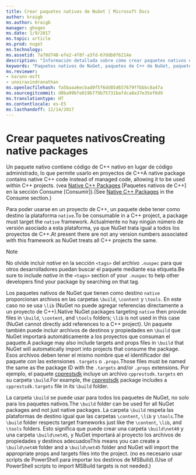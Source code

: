 ```yaml
---
title: Crear paquetes nativos de NuGet | Microsoft Docs
author: kraigb
ms.author: kraigb
manager: ghogen
ms.date: 1/9/2017
ms.topic: article
ms.prod: nuget
ms.technology: 
ms.assetid: 7a70d748-efe2-4f8f-a3fd-67ddb0f6214e
description: "Información detallada sobre cómo crear paquetes nativos de NuGet que contengan código de C++ en lugar de tener código administrado, para usarlos en proyectos de C++."
keywords: "Paquetes nativos de NuGet, paquetes de C++ de NuGet, paquetes de código nativo, destino de los proyectos de C++"
ms.reviewer:
- karann-msft
- unniravindranathan
ms.openlocfilehash: fa5baaa6ecbad0f5f6dd85d657679ffbbbc8a47a
ms.sourcegitcommit: d0ba99bfe019b779b75731bafdca8a37e35ef0d9
ms.translationtype: HT
ms.contentlocale: es-ES
ms.lasthandoff: 12/14/2017
---
```

# <a name="creating-native-packages"></a><span data-ttu-id="3bddc-104">Crear paquetes nativos</span><span class="sxs-lookup"><span data-stu-id="3bddc-104">Creating native packages</span></span>

<span data-ttu-id="3bddc-105">Un paquete nativo contiene código de C++ nativo en lugar de código administrado, lo que permite usarlo en proyectos de C++</span><span class="sxs-lookup"><span data-stu-id="3bddc-105">A native package contains native C++ code instead of managed code, allowing it to be used within C++ projects.</span></span> <span data-ttu-id="3bddc-106">(vea [Native C++ Packages](../consume-packages/finding-and-choosing-packages.md#native-cpp-packages) [Paquetes nativos de C++] en la sección Consume [Consumir]).</span><span class="sxs-lookup"><span data-stu-id="3bddc-106">(See [Native C++ Packages](../consume-packages/finding-and-choosing-packages.md#native-cpp-packages) in the Consume section.)</span></span>

<span data-ttu-id="3bddc-107">Para poder usarse en un proyecto de C++, un paquete debe tener como destino la plataforma `native`.</span><span class="sxs-lookup"><span data-stu-id="3bddc-107">To be consumable in a C++ project, a package must target the `native` framework.</span></span> <span data-ttu-id="3bddc-108">Actualmente no hay ningún número de versión asociado a esta plataforma, ya que NuGet trata igual a todos los proyectos de C++.</span><span class="sxs-lookup"><span data-stu-id="3bddc-108">At present there are not any version numbers associated with this framework as NuGet treats all C++ projects the same.</span></span>

> [!Note]
> <span data-ttu-id="3bddc-109">No olvide incluir *native* en la sección `<tags>` del archivo `.nuspec` para que otros desarrolladores puedan buscar el paquete mediante esa etiqueta.</span><span class="sxs-lookup"><span data-stu-id="3bddc-109">Be sure to include *native* in the `<tags>` section of your `.nuspec` to help other developers find your package by searching on that tag.</span></span>

<span data-ttu-id="3bddc-110">Los paquetes nativos de NuGet que tienen como destino `native` proporcionan archivos en las carpetas `\build`, `\content` y `\tools`. En este caso no se usa `\lib` (NuGet no puede agregar referencias directamente a un proyecto de C++).</span><span class="sxs-lookup"><span data-stu-id="3bddc-110">Native NuGet packages targeting `native` then provide files in `\build`, `\content`, and `\tools` folders; `\lib` is not used in this case (NuGet cannot directly add references to a C++ project).</span></span> <span data-ttu-id="3bddc-111">Un paquete también puede incluir archivos de destinos y propiedades en `\build` que NuGet importará automáticamente a los proyectos que consuman el paquete.</span><span class="sxs-lookup"><span data-stu-id="3bddc-111">A package may also include targets and props files in `\build` that NuGet will automatically import into projects that consume the package.</span></span> <span data-ttu-id="3bddc-112">Esos archivos deben tener el mismo nombre que el identificador del paquete con las extensiones `.targets` o `.props`.</span><span class="sxs-lookup"><span data-stu-id="3bddc-112">Those files must be named the same as the package ID with the `.targets` and/or `.props` extensions.</span></span> <span data-ttu-id="3bddc-113">Por ejemplo, el paquete [cpprestsdk](https://nuget.org/packages/cpprestsdk/) incluye un archivo `cpprestsdk.targets` en su carpeta `\build`.</span><span class="sxs-lookup"><span data-stu-id="3bddc-113">For example, the [cpprestsdk](https://nuget.org/packages/cpprestsdk/) package includes a `cpprestsdk.targets` file in its `\build` folder.</span></span>

<span data-ttu-id="3bddc-114">La carpeta `\build` se puede usar para todos los paquetes de NuGet, no solo para los paquetes nativos.</span><span class="sxs-lookup"><span data-stu-id="3bddc-114">The `\build` folder can be used for all NuGet packages and not just native packages.</span></span> <span data-ttu-id="3bddc-115">La carpeta `\build` respeta las plataformas de destino igual que las carpetas `\content`, `\lib` y `\tools`.</span><span class="sxs-lookup"><span data-stu-id="3bddc-115">The `\build` folder respects target frameworks just like the `\content`, `\lib`, and `\tools` folders.</span></span> <span data-ttu-id="3bddc-116">Esto significa que puede crear una carpeta `\build\net40` y una carpeta `\build\net45`, y NuGet importará al proyecto los archivos de propiedades y destinos adecuados</span><span class="sxs-lookup"><span data-stu-id="3bddc-116">This means you can create a `\build\net40` folder and a `\build\net45` folder and NuGet will import the appropriate props and targets files into the project.</span></span> <span data-ttu-id="3bddc-117">(no es necesario usar scripts de PowerShell para importar los destinos de MSBuild).</span><span class="sxs-lookup"><span data-stu-id="3bddc-117">(Use of PowerShell scripts to import MSBuild targets is not needed.)</span></span>
